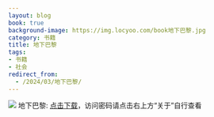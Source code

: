 ```yaml
---
layout: blog
book: true
background-image: https://img.locyoo.com/book地下巴黎.jpg
category: 书籍
title: 地下巴黎
tags:
- 书籍
- 社会
redirect_from:
  - /2024/03/地下巴黎/
---
```

![](https://img.locyoo.com/book地下巴黎.jpg)
地下巴黎: <a name = "ref1" href="https://089m.com/f/50983618-1269964433-4e4776?p=3619">点击下载</a>，访问密码请点击右上方“关于”自行查看